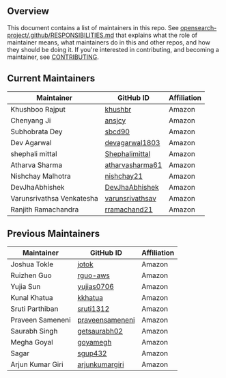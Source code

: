 ## Overview

This document contains a list of maintainers in this repo. See [opensearch-project/.github/RESPONSIBILITIES.md](https://github.com/opensearch-project/.github/blob/main/RESPONSIBILITIES.md#maintainer-responsibilities) that explains what the role of maintainer means, what maintainers do in this and other repos, and how they should be doing it. If you're interested in contributing, and becoming a maintainer, see [CONTRIBUTING](CONTRIBUTING.md).

## Current Maintainers

| Maintainer                | GitHub ID                                             | Affiliation |
|---------------------------|-------------------------------------------------------| ----------- |
| Khushboo Rajput           | [khushbr](https://github.com/khushbr)                 | Amazon      |
| Chenyang Ji               | [ansjcy](https://github.com/ansjcy)                   | Amazon      |
| Subhobrata Dey            | [sbcd90](https://github.com/sbcd90)                   | Amazon      |
| Dev Agarwal               | [devagarwal1803](https://github.com/devagarwal1803)   | Amazon      |
| shephali mittal           | [Shephalimittal](https://github.com/Shephalimittal)   | Amazon      |
| Atharva Sharma            | [atharvasharma61](https://github.com/atharvasharma61) | Amazon      |
| Nishchay Malhotra         | [nishchay21](https://github.com/nishchay21)           | Amazon      |
| DevJhaAbhishek            | [DevJhaAbhishek](https://github.com/DevJhaAbhishek)   | Amazon      |
| Varunsrivathsa Venkatesha | [varunsrivathsav](https://github.com/varunsrivathsav) | Amazon      |
| Ranjith Ramachandra       | [rramachand21](https://github.com/rramachand21)       | Amazon      |


## Previous Maintainers

| Maintainer        | GitHub ID                                             | Affiliation |
|-------------------|-------------------------------------------------------|-------------|
| Joshua Tokle      | [jotok](https://github.com/jotok)                     | Amazon      |
| Ruizhen Guo       | [rguo-aws](https://github.com/rguo-aws)               | Amazon      |
| Yujia Sun         | [yujias0706](https://github.com/yujias0706)           | Amazon      |
| Kunal Khatua      | [kkhatua](https://github.com/kkhatua)                 | Amazon      |
| Sruti Parthiban   | [sruti1312](https://github.com/sruti1312)             | Amazon      |
| Praveen Sameneni  | [praveensameneni](https://github.com/praveensameneni) | Amazon      |
| Saurabh Singh     | [getsaurabh02](https://github.com/getsaurabh02)       | Amazon      |
| Megha Goyal       | [goyamegh](https://github.com/goyamegh)               | Amazon      |
| Sagar             | [sgup432](https://github.com/sgup432)                 | Amazon      |
| Arjun Kumar Giri | [arjunkumargiri](https://github.com/arjunkumargiri)   | Amazon      |
